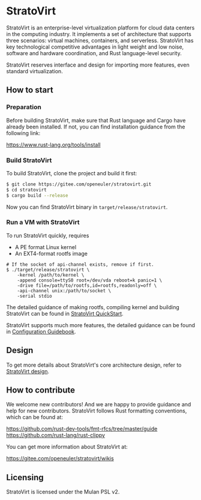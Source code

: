 # StratoVirt
StratoVirt is an enterprise-level virtualization platform for cloud data centers in the computing industry. It implements a set of architecture that supports three scenarios: virtual machines, containers, and serverless. StratoVirt has key technological competitive advantages in light weight and low noise, software and hardware coordination, and Rust language-level security.

StratoVirt reserves interface and design for importing more features, even standard virtualization.

## How to start

### Preparation
Before building StratoVirt, make sure that Rust language and Cargo have already
been installed. If not, you can find installation guidance from the following link:

https://www.rust-lang.org/tools/install

### Build StratoVirt
To build StratoVirt, clone the project and build it first:
```sh
$ git clone https://gitee.com/openeuler/stratovirt.git
$ cd stratovirt
$ cargo build --release
```
Now you can find StratoVirt binary in `target/release/stratovirt`.

### Run a VM with StratoVirt
To run StratoVirt quickly, requires
* A PE format Linux kernel
* An EXT4-format rootfs image

```shell
# If the socket of api-channel exists, remove if first.
$ ./target/release/stratovirt \
    -kernel /path/to/kernel \
    -append console=ttyS0 root=/dev/vda reboot=k panic=1 \
    -drive file=/path/to/rootfs,id=rootfs,readonly=off \
    -api-channel unix:/path/to/socket \
    -serial stdio
```

The detailed guidance of making rootfs, compiling kernel and building StratoVirt can be found
in [StratoVirt QuickStart](./docs/quickstart.md).

StratoVirt supports much more features, the detailed guidance can be found in [Configuration Guidebook](docs/config_guidebook.md).

## Design

To get more details about StratoVirt's core architecture design, refer to [StratoVirt design](./docs/design.md).

## How to contribute
We welcome new contributors! And we are happy to provide guidance and help for new contributors.
StratoVirt follows Rust formatting conventions, which can be found at:

https://github.com/rust-dev-tools/fmt-rfcs/tree/master/guide
https://github.com/rust-lang/rust-clippy

You can get more information about StratoVirt at:

https://gitee.com/openeuler/stratovirt/wikis

## Licensing
StratoVirt is licensed under the Mulan PSL v2.
